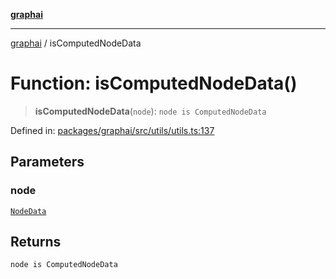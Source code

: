 [**graphai**](../README.md)

***

[graphai](../globals.md) / isComputedNodeData

# Function: isComputedNodeData()

> **isComputedNodeData**(`node`): `node is ComputedNodeData`

Defined in: [packages/graphai/src/utils/utils.ts:137](https://github.com/kawamataryo/graphai/blob/e8a7b825cfe5b60039202cad9c90359642833517/packages/graphai/src/utils/utils.ts#L137)

## Parameters

### node

[`NodeData`](../type-aliases/NodeData.md)

## Returns

`node is ComputedNodeData`
